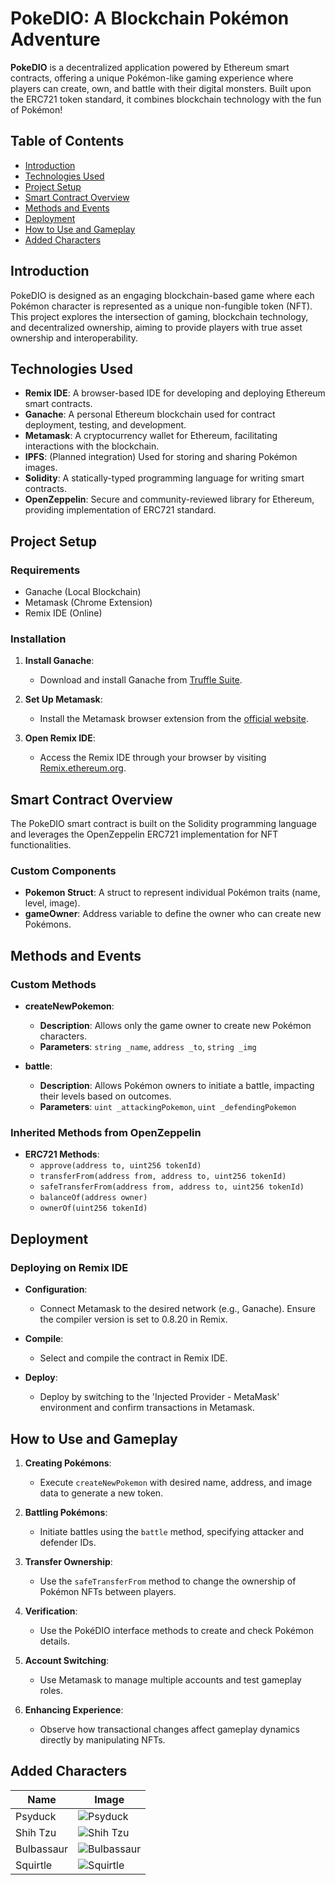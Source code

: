 # PokeDIO: A Blockchain Pokémon Adventure

**PokeDIO** is a decentralized application powered by Ethereum smart contracts, offering a unique Pokémon-like gaming experience where players can create, own, and battle with their digital monsters. Built upon the ERC721 token standard, it combines blockchain technology with the fun of Pokémon!

## Table of Contents

- [Introduction](#introduction)
- [Technologies Used](#technologies-used)
- [Project Setup](#project-setup)
- [Smart Contract Overview](#smart-contract-overview)
- [Methods and Events](#methods-and-events)
- [Deployment](#deployment)
- [How to Use and Gameplay](#how-to-use-and-gameplay)
- [Added Characters](#added-characters)

## Introduction

PokeDIO is designed as an engaging blockchain-based game where each Pokémon character is represented as a unique non-fungible token (NFT). This project explores the intersection of gaming, blockchain technology, and decentralized ownership, aiming to provide players with true asset ownership and interoperability.

## Technologies Used

- **Remix IDE**: A browser-based IDE for developing and deploying Ethereum smart contracts.
- **Ganache**: A personal Ethereum blockchain used for contract deployment, testing, and development.
- **Metamask**: A cryptocurrency wallet for Ethereum, facilitating interactions with the blockchain.
- **IPFS**: (Planned integration) Used for storing and sharing Pokémon images.
- **Solidity**: A statically-typed programming language for writing smart contracts.
- **OpenZeppelin**: Secure and community-reviewed library for Ethereum, providing implementation of ERC721 standard.

## Project Setup

### Requirements

- Ganache (Local Blockchain)
- Metamask (Chrome Extension)
- Remix IDE (Online)

### Installation

1. **Install Ganache**:
   - Download and install Ganache from [Truffle Suite](https://trufflesuite.com/ganache/).

2. **Set Up Metamask**:
   - Install the Metamask browser extension from the [official website](https://metamask.io/).

3. **Open Remix IDE**:
   - Access the Remix IDE through your browser by visiting [Remix.ethereum.org](https://remix.ethereum.org/).

## Smart Contract Overview

The PokeDIO smart contract is built on the Solidity programming language and leverages the OpenZeppelin ERC721 implementation for NFT functionalities.

### Custom Components

- **Pokemon Struct**: A struct to represent individual Pokémon traits (name, level, image).
- **gameOwner**: Address variable to define the owner who can create new Pokémons.

## Methods and Events

### Custom Methods

- **createNewPokemon**:
  - **Description**: Allows only the game owner to create new Pokémon characters.
  - **Parameters**: `string _name`, `address _to`, `string _img`
  
- **battle**:
  - **Description**: Allows Pokémon owners to initiate a battle, impacting their levels based on outcomes.
  - **Parameters**: `uint _attackingPokemon`, `uint _defendingPokemon`

### Inherited Methods from OpenZeppelin

- **ERC721 Methods**:
  - `approve(address to, uint256 tokenId)`
  - `transferFrom(address from, address to, uint256 tokenId)`
  - `safeTransferFrom(address from, address to, uint256 tokenId)`
  - `balanceOf(address owner)`
  - `ownerOf(uint256 tokenId)`

## Deployment

### Deploying on Remix IDE

- **Configuration**:
  - Connect Metamask to the desired network (e.g., Ganache). Ensure the compiler version is set to 0.8.20 in Remix.
  
- **Compile**:
  - Select and compile the contract in Remix IDE.

- **Deploy**:
  - Deploy by switching to the 'Injected Provider - MetaMask' environment and confirm transactions in Metamask.

## How to Use and Gameplay

1. **Creating Pokémons**:
   - Execute `createNewPokemon` with desired name, address, and image data to generate a new token.

2. **Battling Pokémons**:
   - Initiate battles using the `battle` method, specifying attacker and defender IDs.

3. **Transfer Ownership**:
   - Use the `safeTransferFrom` method to change the ownership of Pokémon NFTs between players.

4. **Verification**:
   - Use the PokéDIO interface methods to create and check Pokémon details.

5. **Account Switching**:
   - Use Metamask to manage multiple accounts and test gameplay roles.

6. **Enhancing Experience**:
   - Observe how transactional changes affect gameplay dynamics directly by manipulating NFTs.

## Added Characters

| Name       | Image                                                                                                                                 |
|------------|---------------------------------------------------------------------------------------------------------------------------------------|
| Psyduck    | ![Psyduck](assets/psyduck.jpeg)                   |
| Shih Tzu   | ![Shih Tzu](assets/shih_tzu.jpeg)                 |
| Bulbassaur | ![Bulbassaur](assets/bulbassaur.jpeg)            |
| Squirtle   | ![Squirtle](assets/squirtle.jpeg)                |
